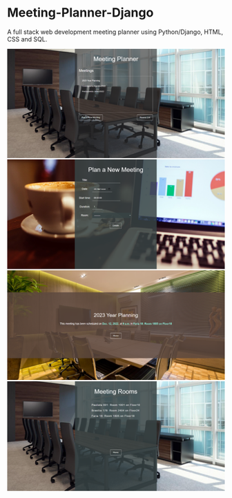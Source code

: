 # Meeting-Planner-Django
 A full stack web development meeting planner using Python/Django, HTML, CSS and SQL.
 
 <img src="/static/home.png" width="800px"/>
<img src="/static/New_meeting.png" width="800px"/>
<img src="/static/meeting.png" width="800px"/>
<img src="/static/rooms.png" width="800px"/>
